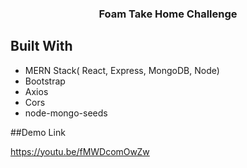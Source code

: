 <h3 align="center">Foam Take Home Challenge</h3>

<!-- ABOUT THE PROJECT -->
## Built With

* MERN Stack( React, Express, MongoDB, Node)
* Bootstrap
* Axios
* Cors
* node-mongo-seeds

##Demo Link

<a>https://youtu.be/fMWDcomOwZw</a>
